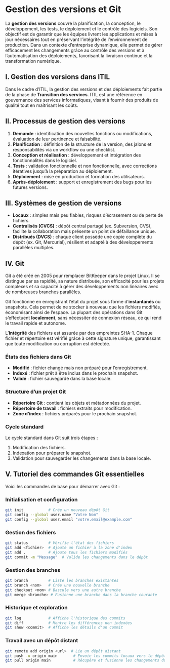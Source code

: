 # Gestion des versions et Git

La **gestion des versions** couvre la planification, la conception, le développement, les tests, le déploiement et le contrôle des logiciels. Son objectif est de garantir que les équipes livrent les applications et mises à jour nécessaires tout en préservant l’intégrité de l’environnement de production. Dans un contexte d’entreprise dynamique, elle permet de gérer efficacement les changements grâce au contrôle des versions et à l’automatisation des déploiements, favorisant la livraison continue et la transformation numérique.

## I. Gestion des versions dans ITIL

Dans le cadre d’ITIL, la gestion des versions et des déploiements fait partie de la phase de **Transition des services**. ITIL est une référence en gouvernance des services informatiques, visant à fournir des produits de qualité tout en maîtrisant les coûts.

## II. Processus de gestion des versions

1. **Demande** : identification des nouvelles fonctions ou modifications, évaluation de leur pertinence et faisabilité.  
2. **Planification** : définition de la structure de la version, des jalons et responsabilités via un workflow ou une checklist.  
3. **Conception et réalisation** : développement et intégration des fonctionnalités dans le logiciel.  
4. **Tests** : validation fonctionnelle et non fonctionnelle, avec corrections itératives jusqu’à la préparation au déploiement.  
5. **Déploiement** : mise en production et formation des utilisateurs.  
6. **Après-déploiement** : support et enregistrement des bugs pour les futures versions.

## III. Systèmes de gestion de versions

- **Locaux** : simples mais peu fiables, risques d’écrasement ou de perte de fichiers.  
- **Centralisés (CVCS)** : dépôt central partagé (ex. Subversion, CVS), facilite la collaboration mais présente un point de défaillance unique.  
- **Distribués (DVCS)** : chaque client possède une copie complète du dépôt (ex. Git, Mercurial), résilient et adapté à des développements parallèles multiples.

## IV. Git

Git a été créé en 2005 pour remplacer BitKeeper dans le projet Linux. Il se distingue par sa rapidité, sa nature distribuée, son efficacité pour les projets complexes et sa capacité à gérer des développements non linéaires avec de nombreuses branches parallèles.

Git fonctionne en enregistrant l’état du projet sous forme d’**instantanés** ou snapshots. Cela permet de ne stocker à nouveau que les fichiers modifiés, économisant ainsi de l’espace. La plupart des opérations dans Git s’effectuent **localement**, sans nécessiter de connexion réseau, ce qui rend le travail rapide et autonome.

L’**intégrité** des fichiers est assurée par des empreintes SHA-1. Chaque fichier et répertoire est vérifié grâce à cette signature unique, garantissant que toute modification ou corruption est détectée.

### États des fichiers dans Git

- **Modifié** : fichier changé mais non préparé pour l’enregistrement.  
- **Indexé** : fichier prêt à être inclus dans le prochain snapshot.  
- **Validé** : fichier sauvegardé dans la base locale.

### Structure d’un projet Git

- **Répertoire Git** : contient les objets et métadonnées du projet.  
- **Répertoire de travail** : fichiers extraits pour modification.  
- **Zone d’index** : fichiers préparés pour le prochain snapshot.

### Cycle standard

Le cycle standard dans Git suit trois étapes :  
1. Modification des fichiers.  
2. Indexation pour préparer le snapshot.  
3. Validation pour sauvegarder les changements dans la base locale.

## V. Tutoriel des commandes Git essentielles

Voici les commandes de base pour démarrer avec Git :  

### Initialisation et configuration

```bash
git init           # Crée un nouveau dépôt Git
git config --global user.name "Votre Nom"
git config --global user.email "votre.email@example.com"
```
### Gestion des fichiers

```bash
git status         # Vérifie l'état des fichiers
git add <fichier>  # Ajoute un fichier à la zone d'index
git add .          # Ajoute tous les fichiers modifiés
git commit -m "Message"  # Valide les changements dans le dépôt
```

### Gestion des branches

```bash
git branch         # Liste les branches existantes
git branch <nom>   # Crée une nouvelle branche
git checkout <nom> # Bascule vers une autre branche
git merge <branche> # Fusionne une branche dans la branche courante
```

### Historique et exploration

```bash
git log            # Affiche l'historique des commits
git diff           # Montre les différences non indexées
git show <commit>  # Affiche les détails d'un commit
```

### Travail avec un dépôt distant

```bash
git remote add origin <url>  # Lie un dépôt distant
git push -u origin main       # Envoie les commits locaux vers le dépôt distant
git pull origin main          # Récupère et fusionne les changements du dépôt distant
```
